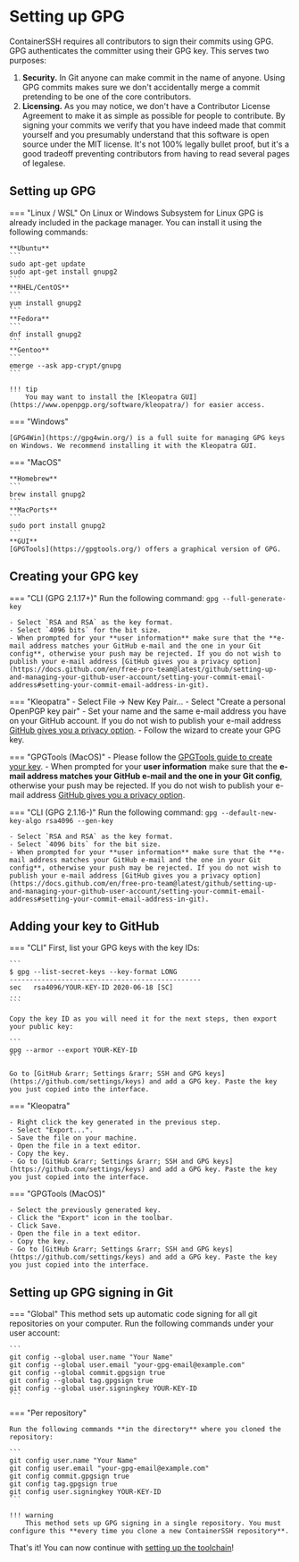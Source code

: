 <h1>Setting up GPG</h1>

ContainerSSH requires all contributors to sign their commits using GPG. GPG authenticates the committer using their GPG key. This serves two purposes:

1. **Security.** In Git anyone can make commit in the name of anyone. Using GPG commits makes sure we don't accidentally merge a commit pretending to be one of the core contributors.
2. **Licensing.** As you may notice, we don't have a Contributor License Agreement to make it as simple as possible for people to contribute. By signing your commits we verify that you have indeed made that commit yourself and you presumably understand that this software is open source under the MIT license. It's not 100% legally bullet proof, but it's a good tradeoff preventing contributors from having to read several pages of legalese.

## Setting up GPG

=== "Linux / WSL"
    On Linux or Windows Subsystem for Linux GPG is already included in the package manager. You can install it using the following commands:
    
    **Ubuntu**
    ```
    sudo apt-get update
    sudo apt-get install gnupg2
    ```
    **RHEL/CentOS**
    ```
    yum install gnupg2
    ```
    **Fedora**
    ```
    dnf install gnupg2
    ```
    **Gentoo**
    ```
    emerge --ask app-crypt/gnupg
    ```
    
    !!! tip
        You may want to install the [Kleopatra GUI](https://www.openpgp.org/software/kleopatra/) for easier access.

=== "Windows"
    
    [GPG4Win](https://gpg4win.org/) is a full suite for managing GPG keys on Windows. We recommend installing it with the Kleopatra GUI.
    
=== "MacOS"
    
    **Homebrew**
    ```
    brew install gnupg2
    ```
    **MacPorts**
    ```
    sudo port install gnupg2
    ```
    **GUI**
    [GPGTools](https://gpgtools.org/) offers a graphical version of GPG.

## Creating your GPG key

=== "CLI (GPG 2.1.17+)"
    Run the following command:
    ```
    gpg --full-generate-key
    ```
    
    - Select `RSA and RSA` as the key format.
    - Select `4096 bits` for the bit size.
    - When prompted for your **user information** make sure that the **e-mail address matches your GitHub e-mail and the one in your Git config**, otherwise your push may be rejected. If you do not wish to publish your e-mail address [GitHub gives you a privacy option](https://docs.github.com/en/free-pro-team@latest/github/setting-up-and-managing-your-github-user-account/setting-your-commit-email-address#setting-your-commit-email-address-in-git).

=== "Kleopatra"
    - Select File &rarr; New Key Pair...
    - Select "Create a personal OpenPGP key pair"
    - Set your name and the same e-mail address you have on your GitHub account. If you do not wish to publish your e-mail address [GitHub gives you a privacy option](https://docs.github.com/en/free-pro-team@latest/github/setting-up-and-managing-your-github-user-account/setting-your-commit-email-address#setting-your-commit-email-address-in-git).
    - Follow the wizard to create your GPG key.
    
=== "GPGTools (MacOS)"
    - Please follow the [GPGTools guide to create your key](https://gpgtools.tenderapp.com/kb/how-to/first-steps-where-do-i-start-where-do-i-begin-setup-gpgtools-create-a-new-key-your-first-encrypted-mail).
    - When prompted for your **user information** make sure that the **e-mail address matches your GitHub e-mail and the one in your Git config**, otherwise your push may be rejected. If you do not wish to publish your e-mail address [GitHub gives you a privacy option](https://docs.github.com/en/free-pro-team@latest/github/setting-up-and-managing-your-github-user-account/setting-your-commit-email-address#setting-your-commit-email-address-in-git).

=== "CLI (GPG 2.1.16-)"
    Run the following command:
    ```
    gpg --default-new-key-algo rsa4096 --gen-key
    ```
    
    - Select `RSA and RSA` as the key format.
    - Select `4096 bits` for the bit size.
    - When prompted for your **user information** make sure that the **e-mail address matches your GitHub e-mail and the one in your Git config**, otherwise your push may be rejected. If you do not wish to publish your e-mail address [GitHub gives you a privacy option](https://docs.github.com/en/free-pro-team@latest/github/setting-up-and-managing-your-github-user-account/setting-your-commit-email-address#setting-your-commit-email-address-in-git).
    
## Adding your key to GitHub

=== "CLI"
    First, list your GPG keys with the key IDs:
    
    ```
    $ gpg --list-secret-keys --key-format LONG
    ------------------------------------------------
    sec   rsa4096/YOUR-KEY-ID 2020-06-18 [SC]
    ...
    ```
    
    Copy the key ID as you will need it for the next steps, then export your public key:
    
    ```
    gpg --armor --export YOUR-KEY-ID
    ```
    
    Go to [GitHub &rarr; Settings &rarr; SSH and GPG keys](https://github.com/settings/keys) and add a GPG key. Paste the key you just copied into the interface.
    
=== "Kleopatra"

    - Right click the key generated in the previous step.
    - Select "Export...".
    - Save the file on your machine.
    - Open the file in a text editor.
    - Copy the key.
    - Go to [GitHub &rarr; Settings &rarr; SSH and GPG keys](https://github.com/settings/keys) and add a GPG key. Paste the key you just copied into the interface.
    
=== "GPGTools (MacOS)" 

    - Select the previously generated key.
    - Click the "Export" icon in the toolbar.
    - Click Save.
    - Open the file in a text editor.
    - Copy the key.
    - Go to [GitHub &rarr; Settings &rarr; SSH and GPG keys](https://github.com/settings/keys) and add a GPG key. Paste the key you just copied into the interface.

## Setting up GPG signing in Git

=== "Global"
    This method sets up automatic code signing for all git repositories on your computer. Run the following commands under your user account:
    
    ```
    git config --global user.name "Your Name"
    git config --global user.email "your-gpg-email@example.com"
    git config --global commit.gpgsign true
    git config --global tag.gpgsign true
    git config --global user.signingkey YOUR-KEY-ID
    ```

=== "Per repository"
   
    Run the following commands **in the directory** where you cloned the repository:
    
    ```
    git config user.name "Your Name"
    git config user.email "your-gpg-email@example.com"
    git config commit.gpgsign true
    git config tag.gpgsign true
    git config user.signingkey YOUR-KEY-ID
    ```
    
    !!! warning
        This method sets up GPG signing in a single repository. You must configure this **every time you clone a new ContainerSSH repository**.  
        
That's it! You can now continue with [setting up the toolchain](golang.md)!  